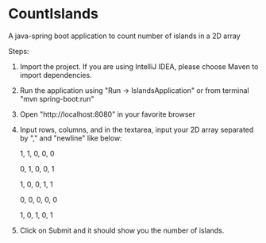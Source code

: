 # CountIslands
A java-spring boot application to count number of islands in a 2D array

Steps:
1. Import the project. If you are using IntelliJ IDEA, please choose Maven to import dependencies.
2. Run the application using "Run -> IslandsApplication" or from terminal "mvn spring-boot:run"
3. Open "http://localhost:8080" in your favorite browser
4. Input rows, columns, and in the textarea, input your 2D array separated by "," and "newline" like below:

    1, 1, 0, 0, 0
    
    0, 1, 0, 0, 1
    
    1, 0, 0, 1, 1
    
    0, 0, 0, 0, 0
    
    1, 0, 1, 0, 1
    
5. Click on Submit and it should show you the number of islands. 
